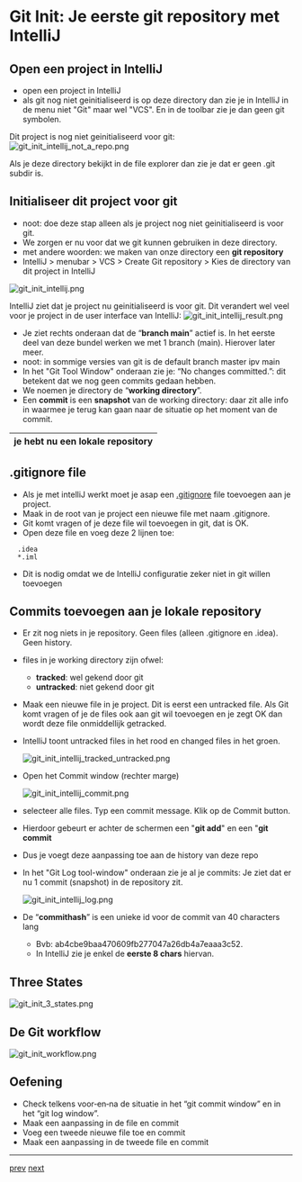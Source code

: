 # Git Init: Je eerste git repository met IntelliJ 

## Open een project in IntelliJ 

* open een project in IntelliJ  
* als git nog niet geinitialiseerd is op deze directory dan zie je in IntelliJ in de menu niet "Git" maar wel "VCS". 
  En in de toolbar zie je dan geen git symbolen.

Dit project is nog niet geinitialiseerd voor git: 
![git_init_intellij_not_a_repo.png](images/git_init_intellij_not_a_repo.png)

Als je deze directory bekijkt in de file explorer dan zie je dat er geen .git subdir is. 

## Initialiseer dit project voor git 

* noot: doe deze stap alleen als je project nog niet geinitialiseerd is voor git. 
* We zorgen er nu voor dat we git kunnen gebruiken in deze directory.
* met andere woorden: we maken van onze directory een **git repository**
* IntelliJ > menubar > VCS > Create Git repository > Kies de directory van dit project in IntelliJ 

![git_init_intellij.png](images/git_init_intellij.png)


IntelliJ ziet dat je project nu geinitialiseerd is voor git. 
Dit verandert wel veel voor je project in de user interface van IntelliJ: 
![git_init_intellij_result.png](images/git_init_intellij_result.png)

* Je ziet rechts onderaan dat de “**branch main**” actief is. In het eerste deel van deze bundel werken we met 1 branch
(main). Hierover later meer.
* noot: in sommige versies van git is de default branch master ipv main
* In het "Git Tool Window" onderaan zie je: “No changes committed.”: dit betekent dat we nog geen commits gedaan hebben.
* We noemen je directory de “**working directory**”.
* Een **commit** is een **snapshot** van de working directory: daar zit alle info in waarmee je terug kan gaan naar de situatie op het moment van de commit. 

| je hebt nu een lokale repository | 
|---| 

## .gitignore file 
* Als je met intelliJ werkt moet je asap een [.gitignore](../getting_started/gitignore.md) file toevoegen aan je project.
* Maak in de root van je project een nieuwe file met naam .gitignore. 
* Git komt vragen of je deze file wil toevoegen in git, dat is OK. 
* Open deze file en voeg deze 2 lijnen toe:
```
  .idea
  *.iml
```
* Dit is nodig omdat we de IntelliJ configuratie zeker niet in git willen toevoegen

## Commits toevoegen aan je lokale repository 

* Er zit nog niets in je repository. Geen files (alleen .gitignore en .idea). Geen history.
* files in je working directory zijn ofwel:
  * **tracked**: wel gekend door git
  * **untracked**: niet gekend door git
* Maak een nieuwe file in je project. 
  Dit is eerst een untracked file. 
  Als Git komt vragen of je de files ook aan git wil toevoegen en je zegt OK dan wordt  deze file onmiddellijk getracked.   
* IntelliJ toont untracked files in het rood en changed files in het groen.

  ![git_init_intellij_tracked_untracked.png](images/git_init_intellij_tracked_untracked.png)


* Open het Commit window (rechter marge)
  
  ![git_init_intellij_commit.png](images/git_init_intellij_commit.png)

* selecteer alle files. Typ een commit message. Klik op de Commit button. 
* Hierdoor gebeurt er achter de schermen een "**git add**" en een "**git commit**
* Dus je voegt deze aanpassing toe aan de history van deze repo    
* In het "Git Log tool-window" onderaan zie je al je commits: Je ziet dat er nu 1 commit (snapshot) in de
repository zit.
  
  
  ![git_init_intellij_log.png](images/git_init_intellij_log.png)

  
* De “**commithash**” is een unieke id voor de commit van 40 characters lang
  * Bvb: ab4cbe9baa470609fb277047a26db4a7eaaa3c52.  
  * In IntelliJ zie je enkel de **eerste 8 chars** hiervan.  

## Three States 

![git_init_3_states.png](images/git_init_3_states.png)

## De Git workflow 

![git_init_workflow.png](images/git_init_workflow.png)

## Oefening 
* Check telkens voor‐en‐na de situatie in het “git commit window” en in het “git log window”.
* Maak een aanpassing in de file en commit
* Voeg een tweede nieuwe file toe en commit
* Maak een aanpassing in de tweede file en commit

---
[prev](../getting_started/04_wat_is_een_git_repo.md)
[next](../README.md)


